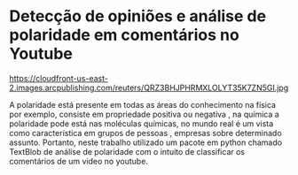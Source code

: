 # Detecção de opiniões e análise de polaridade em comentários no Youtube

https://cloudfront-us-east-2.images.arcpublishing.com/reuters/QRZ3BHJPHRMXLOLYT35K7ZN5GI.jpg

A polaridade está presente em todas as áreas do conhecimento na física por exemplo, consiste em  propriedade positiva ou negativa , na química a polaridade pode está nas  moléculas químicas, no mundo real é um vista como característica em grupos de pessoas , empresas sobre determinado assunto. Portanto, neste trabalho utilizado um pacote em python chamado TextBlob de análise de polaridade com o intuito de classificar os comentários de um video no youtube.
